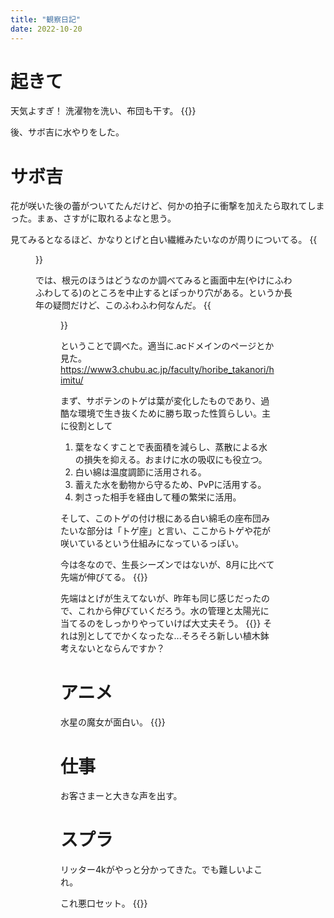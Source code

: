 ```yaml
---
title: "観察日記"
date: 2022-10-20
---
```


# 起きて
天気よすぎ！
洗濯物を洗い、布団も干す。
{{<tweet user="dango_bot" id="1582974029652058112">}}

後、サボ吉に水やりをした。

# サボ吉
花が咲いた後の蕾がついてたんだけど、何かの拍子に衝撃を加えたら取れてしまった。まぁ、さすがに取れるよなと思う。

見てみるとなるほど、かなりとげと白い繊維みたいなのが周りについてる。
{{<figure src="/media/2022-10-20-sabo1.jfif" alt="sabo1">}}

では、根元のほうはどうなのか調べてみると画面中左(やけにふわふわしてる)のところを中止するとぽっかり穴がある。というか長年の疑問だけど、このふわふわ何なんだ。
{{<figure src="/media/2022-10-20-sabo1.jfif" alt="sabo1">}}

ということで調べた。適当に.acドメインのページとか見た。https://www3.chubu.ac.jp/faculty/horibe_takanori/himitu/

まず、サボテンのトゲは葉が変化したものであり、過酷な環境で生き抜くために勝ち取った性質らしい。主に役割として
1. 葉をなくすことで表面積を減らし、蒸散による水の損失を抑える。おまけに水の吸収にも役立つ。
  1. 白い綿は温度調節に活用される。
1. 蓄えた水を動物から守るため、PvPに活用する。
1. 刺さった相手を経由して種の繁栄に活用。

そして、このトゲの付け根にある白い綿毛の座布団みたいな部分は「トゲ座」と言い、ここからトゲや花が咲いているという仕組みになっているっぽい。

今は冬なので、生長シーズンではないが、8月に比べて先端が伸びてる。
{{<tweet user="dango_bot" id="1556878249883422721">}}

先端はとげが生えてないが、昨年も同じ感じだったので、これから伸びていくだろう。水の管理と太陽光に当てるのをしっかりやっていけば大丈夫そう。
{{<tweet user="dango_bot" id="1479354341614297091">}}
それは別としてでかくなったな...そろそろ新しい植木鉢考えないとならんですか？


# アニメ
水星の魔女が面白い。
{{<tweet user="dango_bot" id="1583100685867810817">}}
# 仕事
お客さまーと大きな声を出す。

# スプラ
リッター4kがやっと分かってきた。でも難しいよこれ。

これ悪口セット。
{{<tweet user="dango_bot" id="1583054803529510913">}}